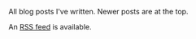 All blog posts I've written. Newer posts are at the top.

An [RSS feed](/blog/feed.xml) is available.
